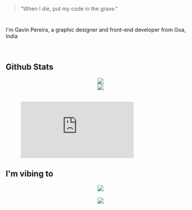 > "When I die, put my code in the grave."

# <div align="center">
  I'm Gavin Pereira, a graphic designer and front-end developer from Goa, India
</div>  
<br/>

## Github Stats  
<div align="center"><img src="https://github-readme-stats.vercel.app/api?username=pexeixv&theme=midnight-purple&show_icons=true&count_private=true&include_all_commits=true" align="center" /></div>  
<div align="center"><img src="https://github-readme-stats.vercel.app/api/top-langs/?username=pexeixv&theme=midnight-purple&show_icons=true&count_private=true" align="center" /></div> 
<br/> 

<figure><embed src="https://wakatime.com/share/@pexeixv/f728a305-db98-4bf6-8eda-2d88b3edc1ea.svg"></embed></figure>

## I'm vibing to  
<div align="center"><img src="https://spotify-github-profile.vercel.app/api/view?uid=316o2szecuotpxulizpukpktbcmi&cover_image=true&theme=compact" /></div> 
<br/>  

<div align="center">
<img src="https://komarev.com/ghpvc/?username=pexeixv&&style=flat-square" align="center" />
</div>  
<br/>  
<br/>
